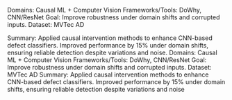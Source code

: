 Domains: Causal ML + Computer Vision
Frameworks/Tools: DoWhy, CNN/ResNet
Goal: Improve robustness under domain shifts and corrupted inputs.
Dataset: MVTec AD

Summary: Applied causal intervention methods to enhance CNN-based defect classifiers. Improved performance by 15% under domain shifts, ensuring reliable detection despite variations and noise.
Domains: Causal ML + Computer Vision Frameworks/Tools: DoWhy, CNN/ResNet Goal: Improve robustness under domain shifts and corrupted inputs. Dataset: MVTec AD Summary: Applied causal intervention methods to enhance CNN-based defect classifiers. Improved performance by 15% under domain shifts, ensuring reliable detection despite variations and noise
